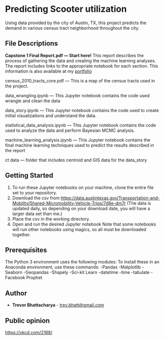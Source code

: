 # Predicting Scooter utilization

Using data provided by the city of Austin, TX, this project predicts the demand in various census tract neighborhood throughout the city.

## File Descriptions

**Capstone 1 Final Report.pdf — Start here!** This report describes the process of gathering the data and creating the machine learning analyses.  The report includes links to the appropriate notebook for each section.  This information is also available at my [portfolio](https://trevorb.io/portfolio/scooters/)

census_2010_tracts_core.pdf — This is a map of the census tracts used in the project.

data_wrangling.ipynb — This Jupyter notebook contains the code used wrangle and clean the data

data_story.ipynb — This Jupyter notebook contains the code used to create initial visualizations and understand the data.

statistical_data_analysis.ipynb — This Jupyter notebook contains the code used to analyze the data and perform Bayesian MCMC analysis.

machine_learning_analysis.ipynb — This Jupyter notebook contains the final machine learning techniques used to predict the results described in the report

ct data — folder that includes centroid and GIS data for the data_story

## Getting Started

1.  To run these Jupyter notebooks on your machine, clone the entire file set to your repository.
2.  Download the csv from https://data.austintexas.gov/Transportation-and-Mobility/Shared-Micromobility-Vehicle-Trips/7d8e-dm7r
(The data is updated daily, so depending on your download date, you will have a larger data set than me.)
3.  Place the csv in the working directory.
4.  Open and run the desired Jupyter notebook  Note that some notebooks will run other notebooks using magics, so all must be downloaded together.

## Prerequisites

The Python 3 environment uses the following modules:
To install these in an Anaconda environment, use these commands:
-Pandas
-Matplotlib
-Seaborn
-Geopandas
-Shapely
-Sci-kit Learn
-datetime
-time
-tabulate
-Facebook Prophet

## Author

* **Trevor Bhattacharya** - trev.bhatt@gmail.com

## Public opinion
https://xkcd.com/2188/
